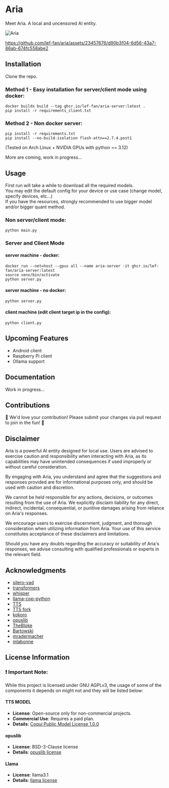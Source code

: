 # Aria
Meet Aria. A local and uncensored AI entity.

![Aria](https://github.com/lef-fan/aria/blob/main/assets/aria.png?raw=true)

https://github.com/lef-fan/aria/assets/23457676/d90b3f04-6d56-43a7-86ab-674fc558abe2

## Installation
Clone the repo.
### Method 1 - Easy installation for server/client mode using docker:
```
docker buildx build --tag ghcr.io/lef-fan/aria-server:latest .
pip install -r requirements_client.txt
```

### Method 2 - Non docker server:
```
pip install -r requirements.txt
pip install --no-build-isolation flash-attn==2.7.4.post1
```

(Tested on Arch Linux + NVIDIA GPUs with python == 3.12)

More are coming, work in progress...

## Usage
First run will take a while to download all the required models.\
You may edit the default config for your device or use case (change model, specify devices, etc...)\
If you have the resources, strongly recommended to use bigger model and/or bigger quant method.

### Non server/client mode:

```
python main.py
```
### Server and Client Mode

#### server machine - docker:
```
docker run --net=host --gpus all --name aria-server -it ghcr.io/lef-fan/aria-server:latest
source venv/bin/activate
python server.py
```

#### server machine - no docker:
```
python server.py 
```

#### client machine (edit client target ip in the config):
```
python client.py
```

## Upcoming Features
* Android client
* Raspberry Pi client
* Ollama support

## Documentation
Work in progress...

## Contributions
🌟 We'd love your contribution! Please submit your changes via pull request to join in the fun! 🚀

## Disclaimer
Aria is a powerful AI entity designed for local use. Users are advised to exercise caution and responsibility when interacting with Aria, as its capabilities may have unintended consequences if used improperly or without careful consideration.

By engaging with Aria, you understand and agree that the suggestions and responses provided are for informational purposes only, and should be used with caution and discretion.

We cannot be held responsible for any actions, decisions, or outcomes resulting from the use of Aria. We explicitly disclaim liability for any direct, indirect, incidental, consequential, or punitive damages arising from reliance on Aria's responses.

We encourage users to exercise discernment, judgment, and thorough consideration when utilizing information from Aria. Your use of this service constitutes acceptance of these disclaimers and limitations.

Should you have any doubts regarding the accuracy or suitability of Aria's responses, we advise consulting with qualified professionals or experts in the relevant field.

## Acknowledgments

- [silero-vad](https://github.com/snakers4/silero-vad)
- [transformers](https://github.com/huggingface/transformers)
- [whisper](https://github.com/openai/whisper)
- [llama-cpp-python](https://github.com/abetlen/llama-cpp-python)
- [TTS](https://github.com/coqui-ai/TTS)
- [TTS fork](https://github.com/idiap/coqui-ai-TTS)
- [kokoro](https://github.com/hexgrad/kokoro)
- [opuslib](https://github.com/orion-labs/opuslib)
- [TheBloke](https://huggingface.co/TheBloke)
- [Bartowski](https://huggingface.co/bartowski)
- [mradermacher](https://huggingface.co/mradermacher)
- [mlabonne](https://huggingface.co/mlabonne)

## License Information

### ❗ Important Note:
While this project is licensed under GNU AGPLv3, the usage of some of the components it depends on might not and they will be listed below:

#### TTS MODEL
- **License**: Open-source only for non-commercial projects.
- **Commercial Use**: Requires a paid plan.
- **Details**: [Coqui Public Model License 1.0.0](https://coqui.ai/cpml)

#### opuslib
- **License**: BSD-3-Clause license
- **Details**: [opuslib license](https://github.com/orion-labs/opuslib?tab=BSD-3-Clause-1-ov-file#readme)

#### Llama
- **License**: llama3.1
- **Details**: [llama license](https://github.com/meta-llama/llama-models/blob/main/models/llama3_1/LICENSE)